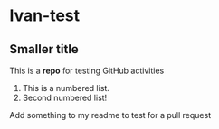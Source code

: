 # Ivan-test
## Smaller title
This is a **repo** for testing GitHub activities

1. This is a numbered list.
2. Second numbered list!

Add something to my readme to test for a pull request
